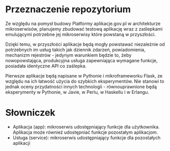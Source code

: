 Przeznaczenie repozytorium
==========================

Ze względu na pomysł budowy Platformy aplikacje.gov.pl w architekturze
mikroserwisów, planujemy zbudować testową aplikację wraz z zaślepkami
emulującymi potrzebne jej mikroserwisy które powstaną w przyszłości.

Dzięki temu, w przyszłości aplikacje będą mogły powstawać niezależnie od
potrzebnych im usług takich jak dziennik zdarzeń, powiadomienia, mechanizm
rejestrów - jedynym warunkiem będzie to, żeby nowopowstająca, produkcyjna usługa
zapewniająca wymagane funkcje, posiadała identyczne API co zaślepka.

Pierwsze aplikacje będą napisane w Pythonie i mikroframeworku Flask, ze względu
na ich łatwość użycia do szybkich eksperymentów. Nie stanowi to jednak oceny
przydatności innych technologii - równouprawnione będą eksperymenty w Pythonie,
w Javie, w Perlu, w Haskellu i w Erlangu.

# Słowniczek
* Aplikacja (app): mikroserwis udostępniający funkcje dla użytkownika. Aplikacja
  może również udostępniać funkcje pozostałym aplikacjom.
* Usługa (service): mikroserwis udostępniający funkcje dla pozostałych aplikacji
